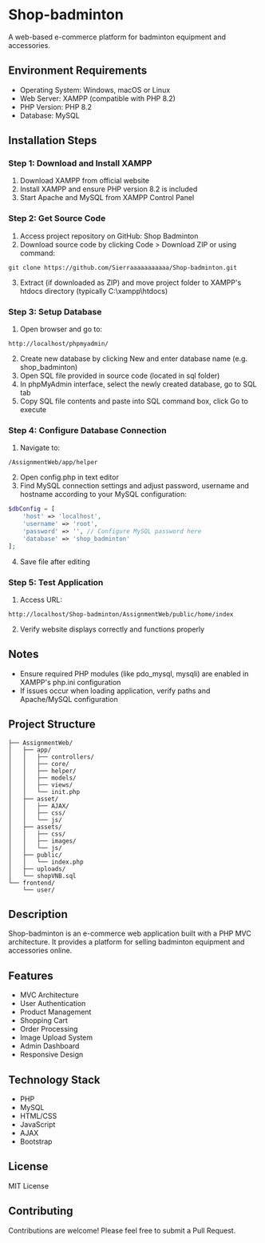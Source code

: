 # Shop-badminton

A web-based e-commerce platform for badminton equipment and accessories.

## Environment Requirements

- Operating System: Windows, macOS or Linux
- Web Server: XAMPP (compatible with PHP 8.2)
- PHP Version: PHP 8.2
- Database: MySQL

## Installation Steps

### Step 1: Download and Install XAMPP

1. Download XAMPP from official website
2. Install XAMPP and ensure PHP version 8.2 is included
3. Start Apache and MySQL from XAMPP Control Panel

### Step 2: Get Source Code

1. Access project repository on GitHub: Shop Badminton
2. Download source code by clicking Code > Download ZIP or using command:
```
git clone https://github.com/Sierraaaaaaaaaaa/Shop-badminton.git
```
3. Extract (if downloaded as ZIP) and move project folder to XAMPP's htdocs directory (typically C:\xampp\htdocs)

### Step 3: Setup Database

1. Open browser and go to:
```
http://localhost/phpmyadmin/
```
2. Create new database by clicking New and enter database name (e.g. shop_badminton)
3. Open SQL file provided in source code (located in sql folder)
4. In phpMyAdmin interface, select the newly created database, go to SQL tab
5. Copy SQL file contents and paste into SQL command box, click Go to execute

### Step 4: Configure Database Connection

1. Navigate to:
```
/AssignmentWeb/app/helper
```
2. Open config.php in text editor
3. Find MySQL connection settings and adjust password, username and hostname according to your MySQL configuration:
```php
$dbConfig = [
    'host' => 'localhost', 
    'username' => 'root',
    'password' => '', // Configure MySQL password here
    'database' => 'shop_badminton'
];
```
4. Save file after editing

### Step 5: Test Application

1. Access URL:
```
http://localhost/Shop-badminton/AssignmentWeb/public/home/index
```
2. Verify website displays correctly and functions properly

## Notes

- Ensure required PHP modules (like pdo_mysql, mysqli) are enabled in XAMPP's php.ini configuration
- If issues occur when loading application, verify paths and Apache/MySQL configuration

## Project Structure

```
├── AssignmentWeb/
│   ├── app/
│   │   ├── controllers/
│   │   ├── core/
│   │   ├── helper/
│   │   ├── models/
│   │   ├── views/
│   │   └── init.php
│   ├── asset/
│   │   ├── AJAX/
│   │   ├── css/  
│   │   └── js/
│   ├── assets/
│   │   ├── css/
│   │   ├── images/
│   │   └── js/
│   ├── public/
│   │   └── index.php
│   ├── uploads/
│   └── shopVNB.sql
└── frontend/
    └── user/
```

## Description

Shop-badminton is an e-commerce web application built with a PHP MVC architecture. It provides a platform for selling badminton equipment and accessories online.

## Features

- MVC Architecture
- User Authentication
- Product Management 
- Shopping Cart
- Order Processing
- Image Upload System
- Admin Dashboard
- Responsive Design

## Technology Stack

- PHP
- MySQL
- HTML/CSS
- JavaScript
- AJAX
- Bootstrap

## License

MIT License

## Contributing

Contributions are welcome! Please feel free to submit a Pull Request.